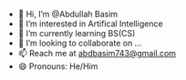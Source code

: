 - 👋 Hi, I’m @Abdullah Basim
- 👀 I’m interested in Artifical Intelligence
- 🌱 I’m currently learning BS(CS) 
- 💞️ I’m looking to collaborate on ...
- 📫 Reach me at abdbasim743@gmail.com
- 😄 Pronouns: He/Him


<!---
ANonYmousHacker25/ANonYmousHacker25 is a ✨ special ✨ repository because its `README.md` (this file) appears on your GitHub profile.
You can click the Preview link to take a look at your changes.
--->
